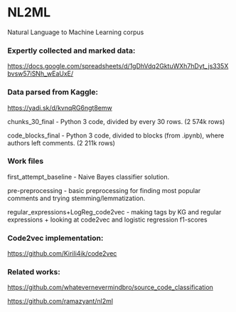 # NL2ML
Natural Language to Machine Learning corpus

### Expertly collected and marked data:
https://docs.google.com/spreadsheets/d/1gDhVdq2GktuWXh7hDyt_js335Xbvsw57iSNh_wEaUxE/

### Data parsed from Kaggle:
https://yadi.sk/d/kvnqRG6ngt8emw

chunks_30_final - Python 3 code, divided by every 30 rows. (2 574k rows) 

code_blocks_final - Python 3 code, divided to blocks (from .ipynb), where authors left comments. (2 211k rows)

### Work files
first_attempt_baseline - Naive Bayes classifier solution.

pre-preprocessing - basic preprocessing for finding most popular comments and trying stemming/lemmatization.

regular_expressions+LogReg_code2vec - making tags by KG and regular expressions + looking at code2vec and logistic regression f1-scores 



### Code2vec implementation:

https://github.com/Kirili4ik/code2vec


### Related works:

https://github.com/whatevernevermindbro/source_code_classification

https://github.com/ramazyant/nl2ml
